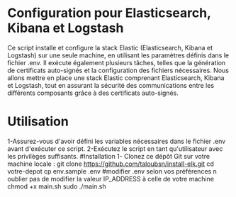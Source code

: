 # Configuration pour Elasticsearch, Kibana et Logstash
Ce script installe et configure la stack Elastic (Elasticsearch, Kibana et Logstash) sur une seule machine, en utilisant les paramètres définis dans le fichier .env. Il exécute également plusieurs tâches, telles que la génération de certificats auto-signés et la configuration des fichiers nécessaires. Nous allons mettre en place une stack Elastic comprenant Elasticsearch, Kibana et Logstash, tout en assurant la sécurité des communications entre les différents composants grâce à des certificats auto-signés.
# Utilisation
1-Assurez-vous d'avoir défini les variables nécessaires dans le fichier .env avant d'exécuter ce script.
2-Exécutez le script en tant qu'utilisateur avec les privilèges suffisants.
#Installation
1- Clonez ce dépôt Git sur votre machine locale : 
git clone https://github.com/taloubsn/install-elk.git
cd votre-depot
cp env.sample .env #modifier .env selon vos préférences n oublier pas de modifier la valeur IP_ADDRESS à celle de votre machine
chmod +x main.sh
sudo ./main.sh

